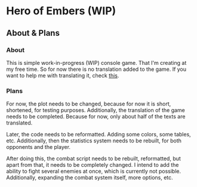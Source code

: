 # Hero of Embers (WIP)

## About & Plans
### About
This is simple work-in-progress (WIP) console game. That I'm creating at my free time. 
So for now there is no translation added to the game. If you want to help me with translating it, check [this](https://github.com/McDjXdLol/Hero-of-Embers?tab=readme-ov-file#contriburing).

### Plans
For now, the plot needs to be changed, because for now it is short, shortened, for testing purposes. Additionally, the translation of the game needs to be completed. Because for now, only about half of the texts are translated. 

Later, the code needs to be reformatted. Adding some colors, some tables, etc. 
Additionally, then the statistics system needs to be rebuilt, for both opponents and the player. 

After doing this, the combat script needs to be rebuilt, reformatted, but apart from that, it needs to be completely changed. 
I intend to add the ability to fight several enemies at once, which is currently not possible. Additionally, expanding the combat system itself, more options, etc.
